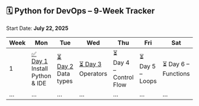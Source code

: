 ## 🗓️ Python for DevOps – 9‑Week Tracker

Start Date: **July 22, 2025**

| Week | Mon | Tue | Wed | Thu | Fri | Sat |
|------|-----|-----|-----|-----|-----|-----|
| 1    | [✅ Day 1](Days/2025‑07‑22.md)<br>Install Python & IDE | [⏳ Day 2](Days/2025‑07‑23.md)<br>Data types | [⏳ Day 3](Days/2025‑07‑24.md)<br>Operators | ⏳ Day 4 – Control Flow | ⏳ Day 5 – Loops | ⏳ Day 6 – Functions |
| …    | …   | …   | …   | …   | …   | …   |
